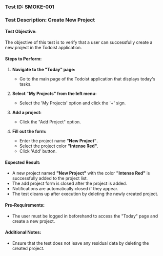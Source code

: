 ### Test ID: SMOKE-001

### Test Description: Create New Project

#### Test Objective:

The objective of this test is to verify that a user can successfully create a new project in the Todoist application.

#### Steps to Perform:

1. **Navigate to the "Today" page:**

   - Go to the main page of the Todoist application that displays today's tasks.

2. **Select "My Projects" from the left menu:**

   - Select the 'My Projects' option and click the '+' sign.

3. **Add a project:**

   - Click the "Add Project" option.

4. **Fill out the form:**

   - Enter the project name **"New Project"**.
   - Select the project color **"Intense Red"**.
   - Click 'Add' button.

#### Expected Result:

- A new project named **"New Project"** with the color **"Intense Red"** is successfully added to the project list.
- The add project form is closed after the project is added.
- Notifications are automatically closed if they appear.
- The test cleans up after execution by deleting the newly created project.

#### Pre-Requirements:

- The user must be logged in beforehand to access the "Today" page and create a new project.

#### Additional Notes:

- Ensure that the test does not leave any residual data by deleting the created project.